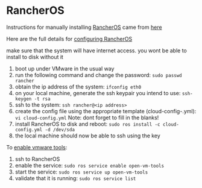 # RancherOS

Instructions for manually installing [RancherOS](rancher.com/rancher-os/) came from [here](https://sdbrett.com/BrettsITBlog/2017/01/rancheros-installing-to-hard-disk/)

Here are the full details for [configuring RancherOS](http://rancher.com/docs/os/configuration/)

make sure that the system will have internet access.  you wont be able to install to disk without it

1.  boot up under VMware in the usual way
2.  run the following command and change the password:  ```sudo passwd rancher```
3.  obtain the ip address of the system:  ```ifconfig eth0```
4.  on your local machine, generate the ssh keypair you intend to use:  ```ssh-keygen -t rsa```
5.  ssh to the system:  ```ssh rancher@<ip address>```
6.  create the config file using the appropriate template (cloud-config-<hostname>.yml):  ```vi cloud-config.yml``` Note: dont forget to fill in the blanks!
7.  install RancherOS to disk and reboot:  ```sudo ros install -c cloud-config.yml -d /dev/sda```
8.  the local machine should now be able to ssh using the key

To [enable vmware tools](http://rancher.com/docs/os/system-services/adding-system-services/):
1.  ssh to RancherOS
2.  enable the service:  ```sudo ros service enable open-vm-tools```
3.  start the service:  ```sudo ros service up open-vm-tools```
4.  validate that it is running:  ```sudo ros service list ```
